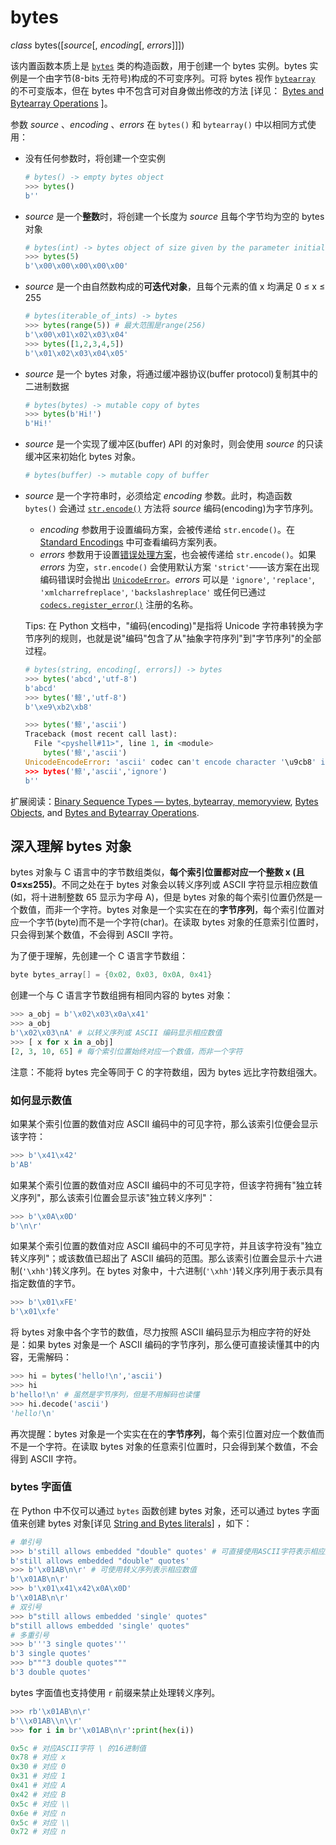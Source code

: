 # bytes

*class* bytes([*source*[, *encoding*[, *errors*]]])

该内置函数本质上是 [`bytes`](https://docs.python.org/3.7/library/stdtypes.html#bytes) 类的构造函数，用于创建一个 bytes 实例。bytes 实例是一个由字节(8-bits 无符号)构成的不可变序列。可将 bytes 视作 [`bytearray`](https://docs.python.org/3.7/library/stdtypes.html#bytearray) 的不可变版本，但在 bytes 中不包含可对自身做出修改的方法 [详见： [Bytes and Bytearray Operations](https://docs.python.org/3.7/library/stdtypes.html#bytes-methods) ]。

参数 *source* 、*encoding* 、*errors*  在 `bytes()` 和 `bytearray()` 中以相同方式使用：

- 没有任何参数时，将创建一个空实例

  ```python
  # bytes() -> empty bytes object
  >>> bytes()
  b''
  ```

- *source* 是一个**整数**时，将创建一个长度为 *source* 且每个字节均为空的 bytes 对象

  ```python
  # bytes(int) -> bytes object of size given by the parameter initialized with null bytes
  >>> bytes(5)
  b'\x00\x00\x00\x00\x00'
  ```

- *source* 是一个由自然数构成的**可迭代对象**，且每个元素的值 x 均满足 0 ≤ x ≤ 255

  ```python
  # bytes(iterable_of_ints) -> bytes
  >>> bytes(range(5)) # 最大范围是range(256)
  b'\x00\x01\x02\x03\x04'
  >>> bytes([1,2,3,4,5])
  b'\x01\x02\x03\x04\x05'
  ```

- *source* 是一个 bytes 对象，将通过缓冲器协议(buffer protocol)复制其中的二进制数据

  ```python
  # bytes(bytes) -> mutable copy of bytes
  >>> bytes(b'Hi!')
  b'Hi!'
  ```

- *source* 是一个实现了缓冲区(buffer) API 的对象时，则会使用 *source* 的只读缓冲区来初始化 bytes 对象。

  ```python
  # bytes(buffer) -> mutable copy of buffer
  ```

- *source* 是一个字符串时，必须给定 *encoding* 参数。此时，构造函数 `bytes()`  会通过 [`str.encode()`](https://docs.python.org/3.7/library/stdtypes.html#str.encode) 方法将 *source* 编码(encoding)为字节序列。

  - *encoding* 参数用于设置编码方案，会被传递给 `str.encode()`。在 [Standard Encodings](https://docs.python.org/3.7/library/codecs.html#standard-encodings) 中可查看编码方案列表。
  - *errors* 参数用于设置[错误处理方案](https://docs.python.org/3.7/library/codecs.html#error-handlers)，也会被传递给 `str.encode()`。如果 *errors* 为空，`str.encode()` 会使用默认方案 `'strict'`——该方案在出现编码错误时会抛出 [`UnicodeError`](https://docs.python.org/3.7/library/exceptions.html#UnicodeError)。*errors* 可以是 `'ignore'`, `'replace'`, `'xmlcharrefreplace'`, `'backslashreplace'` 或任何已通过 [`codecs.register_error()`](https://docs.python.org/3.7/library/codecs.html#codecs.register_error) 注册的名称。

  Tips: 在 Python 文档中，"编码(encoding)"是指将 Unicode 字符串转换为字节序列的规则，也就是说"编码"包含了从"抽象字符序列"到"字节序列"的全部过程。

  ```python
  # bytes(string, encoding[, errors]) -> bytes
  >>> bytes('abcd','utf-8')
  b'abcd'
  >>> bytes('鲸','utf-8')
  b'\xe9\xb2\xb8'
  
  >>> bytes('鲸','ascii')
  Traceback (most recent call last):
    File "<pyshell#11>", line 1, in <module>
      bytes('鲸','ascii')
  UnicodeEncodeError: 'ascii' codec can't encode character '\u9cb8' in position 0: ordinal not in range(128)
  >>> bytes('鲸','ascii','ignore')
  b''
  ```

扩展阅读：[Binary Sequence Types — bytes, bytearray, memoryview](https://docs.python.org/3.7/library/stdtypes.html#binaryseq), [Bytes Objects](https://docs.python.org/3.7/library/stdtypes.html#typebytes), and [Bytes and Bytearray Operations](https://docs.python.org/3.7/library/stdtypes.html#bytes-methods).

## 深入理解 bytes 对象

bytes 对象与 C 语言中的字节数组类似，**每个索引位置都对应一个整数 x (且 0≤x≤255)**。不同之处在于 bytes 对象会以转义序列或 ASCII 字符显示相应数值(如，将十进制整数 65 显示为字母 A)，但是 bytes 对象的每个索引位置仍然是一个数值，而非一个字符。bytes 对象是一个实实在在的**字节序列**，每个索引位置对应一个字节(byte)而不是一个字符(char)。在读取 bytes 对象的任意索引位置时，只会得到某个数值，不会得到 ASCII 字符。

为了便于理解，先创建一个 C 语言字节数组：

```c
byte bytes_array[] = {0x02, 0x03, 0x0A, 0x41}
```

创建一个与 C 语言字节数组拥有相同内容的 bytes 对象：

```python
>>> a_obj = b'\x02\x03\x0a\x41'
>>> a_obj
b'\x02\x03\nA' # 以转义序列或 ASCII 编码显示相应数值
>>> [ x for x in a_obj]
[2, 3, 10, 65] # 每个索引位置始终对应一个数值，而非一个字符
```

注意：不能将 bytes 完全等同于 C 的字符数组，因为 bytes 远比字符数组强大。

### 如何显示数值

如果某个索引位置的数值对应 ASCII 编码中的可见字符，那么该索引位便会显示该字符：

```python
>>> b'\x41\x42'
b'AB'
```

如果某个索引位置的数值对应 ASCII 编码中的不可见字符，但该字符拥有"独立转义序列"，那么该索引位置会显示该"独立转义序列"：

```python
>>> b'\x0A\x0D'
b'\n\r'
```

如果某个索引位置的数值对应 ASCII 编码中的不可见字符，并且该字符没有"独立转义序列"；或该数值已超出了 ASCII 编码的范围。那么该索引位置会显示十六进制(`'\xhh'`)转义序列。在 bytes 对象中，十六进制(`'\xhh'`)转义序列用于表示具有指定数值的字节。

```python
>>> b'\x01\xFE'
b'\x01\xfe'
```

将 bytes 对象中各个字节的数值，尽力按照 ASCII 编码显示为相应字符的好处是：如果 bytes 对象是一个 ASCII 编码的字节序列，那么便可直接读懂其中的内容，无需解码：

```python
>>> hi = bytes('hello!\n','ascii')
>>> hi
b'hello!\n' # 虽然是字节序列，但是不用解码也读懂
>>> hi.decode('ascii')
'hello!\n'
```

再次提醒：bytes 对象是一个实实在在的**字节序列**，每个索引位置对应一个数值而不是一个字符。在读取 bytes 对象的任意索引位置时，只会得到某个数值，不会得到 ASCII 字符。

### bytes 字面值

在 Python 中不仅可以通过 `bytes` 函数创建 bytes 对象，还可以通过 bytes 字面值来创建 bytes 对象[详见 [String and Bytes literals](https://docs.python.org/3.7/reference/lexical_analysis.html#strings)] ，如下：

```python
# 单引号
>>> b'still allows embedded "double" quotes' # 可直接使用ASCII字符表示相应数值
b'still allows embedded "double" quotes'
>>> b'\x01AB\n\r' # 可使用转义序列表示相应数值
b'\x01AB\n\r'
>>> b'\x01\x41\x42\x0A\x0D'
b'\x01AB\n\r'
# 双引号
>>> b"still allows embedded 'single' quotes"
b"still allows embedded 'single' quotes"
# 多重引号
>>> b'''3 single quotes'''
b'3 single quotes'
>>> b"""3 double quotes"""
b'3 double quotes'
```

bytes 字面值也支持使用 `r` 前缀来禁止处理转义序列。

```python
>>> rb'\x01AB\n\r'
b'\\x01AB\\n\\r'
>>> for i in br'\x01AB\n\r':print(hex(i))

0x5c # 对应ASCII字符 \ 的16进制值
0x78 # 对应 x
0x30 # 对应 0
0x31 # 对应 1
0x41 # 对应 A
0x42 # 对应 B
0x5c # 对应 \\
0x6e # 对应 n
0x5c # 对应 \\
0x72 # 对应 n
```

